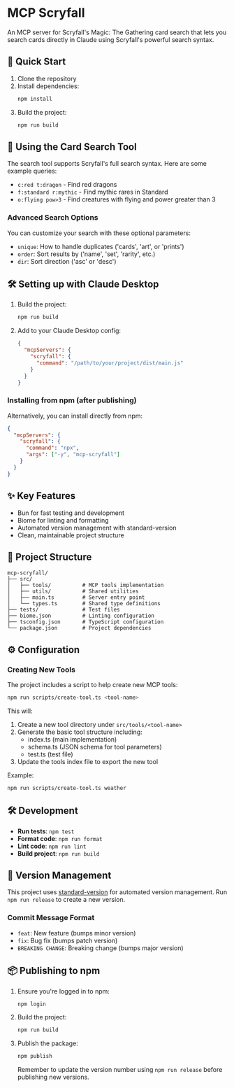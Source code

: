 # MCP Scryfall

An MCP server for Scryfall's Magic: The Gathering card search that lets you search cards directly in Claude using Scryfall's powerful search syntax.

## 🚀 Quick Start

1. Clone the repository
2. Install dependencies:
   ```bash
   npm install
   ```
3. Build the project:
   ```bash
   npm run build
   ```

## 🎴 Using the Card Search Tool

The search tool supports Scryfall's full search syntax. Here are some example queries:

- `c:red t:dragon` - Find red dragons
- `f:standard r:mythic` - Find mythic rares in Standard
- `o:flying pow>3` - Find creatures with flying and power greater than 3

### Advanced Search Options

You can customize your search with these optional parameters:

- `unique`: How to handle duplicates ('cards', 'art', or 'prints')
- `order`: Sort results by ('name', 'set', 'rarity', etc.)
- `dir`: Sort direction ('asc' or 'desc')

## 🛠️ Setting up with Claude Desktop

1. Build the project:

   ```bash
   npm run build
   ```

2. Add to your Claude Desktop config:
   ```json
   {
     "mcpServers": {
       "scryfall": {
         "command": "/path/to/your/project/dist/main.js"
       }
     }
   }
   ```

### Installing from npm (after publishing)

Alternatively, you can install directly from npm:

```json
{
  "mcpServers": {
    "scryfall": {
      "command": "npx",
      "args": ["-y", "mcp-scryfall"]
    }
  }
}
```

## ✨ Key Features

- Bun for fast testing and development
- Biome for linting and formatting
- Automated version management with standard-version
- Clean, maintainable project structure

## 📂 Project Structure

```
mcp-scryfall/
├── src/
│   ├── tools/          # MCP tools implementation
│   ├── utils/          # Shared utilities
│   ├── main.ts         # Server entry point
│   └── types.ts        # Shared type definitions
├── tests/              # Test files
├── biome.json          # Linting configuration
├── tsconfig.json       # TypeScript configuration
└── package.json        # Project dependencies
```

## ⚙️ Configuration

### Creating New Tools

The project includes a script to help create new MCP tools:

```bash
npm run scripts/create-tool.ts <tool-name>
```

This will:

1. Create a new tool directory under `src/tools/<tool-name>`
2. Generate the basic tool structure including:
   - index.ts (main implementation)
   - schema.ts (JSON schema for tool parameters)
   - test.ts (test file)
3. Update the tools index file to export the new tool

Example:

```bash
npm run scripts/create-tool.ts weather
```

## 🛠️ Development

- **Run tests**: `npm test`
- **Format code**: `npm run format`
- **Lint code**: `npm run lint`
- **Build project**: `npm run build`

## 📜 Version Management

This project uses [standard-version](https://github.com/conventional-changelog/standard-version) for automated version management. Run `npm run release` to create a new version.

### Commit Message Format

- `feat`: New feature (bumps minor version)
- `fix`: Bug fix (bumps patch version)
- `BREAKING CHANGE`: Breaking change (bumps major version)

## 📦 Publishing to npm

1. Ensure you're logged in to npm:
   ```bash
   npm login
   ```
2. Build the project:
   ```bash
   npm run build
   ```
3. Publish the package:
   ```bash
   npm publish
   ```
   Remember to update the version number using `npm run release` before publishing new versions.
